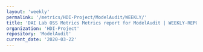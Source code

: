 ```yaml
---
layout: 'weekly'
permalink: '/metrics/HDI-Project/ModelAudit/WEEKLY/'
title: 'DAI Lab OSS Metrics Metrics report for ModelAudit | WEEKLY-REPORT-2020-03-22'
organization: 'HDI-Project'
repository: 'ModelAudit'
current_date: '2020-03-22'
---
```

